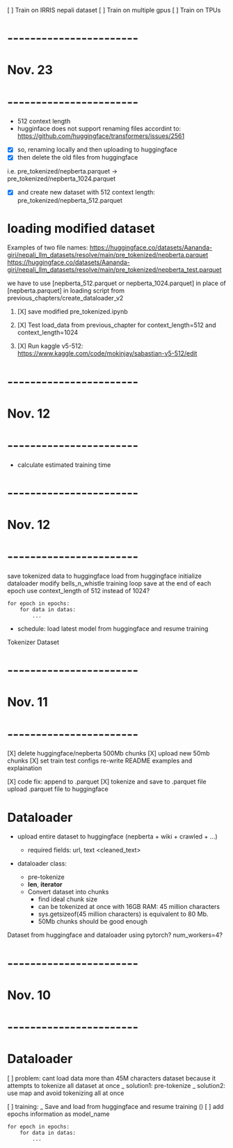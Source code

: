 [ ] Train on IRRIS nepali dataset
[ ] Train on multiple gpus
[ ] Train on TPUs

# -----------------------
# Nov. 23
# -----------------------

* 512 context length
* hugginface does not support renaming files accordint to: https://github.com/huggingface/transformers/issues/2561
* [X] so, renaming locally and then uploading to huggingface
* [X] then delete the old files from huggingface

i.e. pre_tokenized/nepberta.parquet -> pre_tokenized/nepberta_1024.parquet

* [X] and create new dataset with 512 context length: pre_tokenized/nepberta_512.parquet


# loading modified dataset
Examples of two file names:
https://huggingface.co/datasets/Aananda-giri/nepali_llm_datasets/resolve/main/pre_tokenized/nepberta.parquet
https://huggingface.co/datasets/Aananda-giri/nepali_llm_datasets/resolve/main/pre_tokenized/nepberta_test.parquet

we have to use [nepberta_512.parquet or nepberta_1024.parquet] in place of [nepberta.parquet] in loading script from previous_chapters/create_dataloader_v2


1. [X] save modified pre_tokenized.ipynb

2. [X] Test load_data from previous_chapter for context_length=512 and context_length=1024

3. [X] Run  kaggle v5-512: https://www.kaggle.com/code/mokinjay/sabastian-v5-512/edit


# -----------------------
# Nov. 12
# -----------------------
* calculate estimated training time

# -----------------------
# Nov. 12
# -----------------------

save tokenized data to huggingface
load from huggingface
initialize dataloader
modify bells_n_whistle training loop
save at the end of each epoch
use context_length of 512 instead of 1024?

```    
for epoch in epochs:
    for data in datas:
        ...
``` 

* schedule: load latest model from huggingface and resume training

Tokenizer
Dataset

# -----------------------
# Nov. 11
# -----------------------

[X] delete huggingface/nepberta 500Mb chunks
[X] upload new 50mb chunks
[X] set train test configs
re-write README examples and explaination

[X] code fix: append to .parquet
[X] tokenize and save to .parquet file
upload .parquet file to huggingface




# Dataloader

- upload entire dataset to huggingface (nepberta + wiki + crawled + ...)

  - required fields: url, text <cleaned_text>

- dataloader class:
  - pre-tokenize
  - __len__, __iterator__
  - Convert dataset into chunks
    - find ideal chunk size
    - can be tokenized at once with 16GB RAM: 45 million characters
    - sys.getsizeof(45 million characters) is equivalent to 80 Mb.
    - 50Mb chunks should be good enough

Dataset from huggingface and dataloader using pytorch?
num_workers=4?

# -----------------------
# Nov. 10
# -----------------------

# Dataloader

[ ] problem: cant load data more than 45M characters dataset because it attempts to tokenize all dataset at once
_ solution1: pre-tokenize
_ solution2: use map and avoid tokenizing all at once

[ ] training:
_ Save and load from huggingface and resume training ()
[ ] add epochs information as model_name

```    
for epoch in epochs:
    for data in datas:
        ...
```
